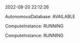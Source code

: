 2022-08-20 22:12:26

AutonomousDatabase: AVAILABLE

ComputeInstance: RUNNING

ComputeInstance: RUNNING